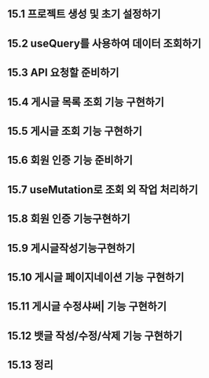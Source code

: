 ## 15.1 프로젝트 생성 및 초기 설정하기
## 15.2 useQuery를 사용하여 데이터 조회하기
## 15.3 API 요청할 준비하기
## 15.4 게시글 목록 조회 기능 구현하기
## 15.5 게시글 조회 기능 구현하기
## 15.6 회원 인증 기능 준비하기
## 15.7 useMutation로 조회 외 작업 처리하기
## 15.8 회원 인증 기능구현하기
## 15.9 게시글작성기능구현하기
## 15.10 게시글 페이지네이션 기능 구현하기
## 15.11 게시글 수정샤써| 기능 구현하기
## 15.12 뱃글 작성/수정/삭제 기능 구현하기
## 15.13 정리
